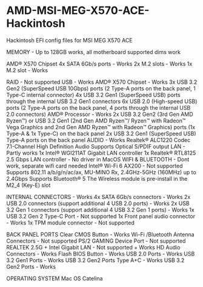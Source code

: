 # AMD-MSI-MEG-X570-ACE-Hackintosh
Hackintosh EFI config files for MSI MEG X570 ACE

MEMORY - Up to 128GB works, all motherboard supported dims work

AMD® X570 Chipset
	4x SATA 6Gb/s ports - Works
	2x M.2 slots - Works
	1x M.2 slot - Works

RAID - Not supported
USB - Works
AMD® X570 Chipset - Works
	3x USB 3.2 Gen2 (SuperSpeed USB 10Gbps) ports (2 Type-A ports on the back panel, 1 Type-C internal connector)
	4x USB 3.2 Gen1 (SuperSpeed USB) ports through the internal USB 3.2 Gen1 connectors
	6x USB 2.0 (High-speed USB) ports (2 Type-A ports on the back panel, 4 ports through the internal USB 2.0 connectors)
AMD® Processor - Works
	2x USB 3.2 Gen2 (3rd Gen AMD Ryzen™) or USB 3.2 Gen1 (2nd Gen AMD Ryzen™/ Ryzen™ with Radeon™ Vega Graphics and 2nd Gen AMD Ryzen™ with Radeon™ Graphics) ports (1x Type-A & 1x Type-C) on the back panel
	2x USB 3.2 Gen1 (SuperSpeed USB) Type-A ports on the back panel
AUDIO - Works 
Realtek® ALC1220 Codec
	7.1-Channel High Definition Audio
	Supports Optical S/PDIF output
LAN - Partly works
	1x Intel® WGI211AT Gigabit LAN controller
	1x Realtek® RTL8125 2.5 Gbps LAN controller - No driver in MacOS
WIFI & BLUETOOTH - Dont work, separate wifi card needed
Intel® Wi-Fi 6 AX200 - Not supported
	Supports 802.11 a/b/g/n/ac/ax, MU-MINO Rx, 2.4GHz-5GHz (160MHz) up to 2.4Gbps
	Supports Bluetooth® 5
	The Wireless module is pre-install in the M2_4 (Key-E) slot

INTERNAL CONNECTORS - Works
	4x SATA 6Gb/s connectors - Works
	2x USB 2.0 connectors (support additional 4 USB 2.0 ports) - Works
	2x USB 3.2 Gen 1 connectors (support additional 4 USB 3.2 Gen 1 ports) - Works
	1x USB 3.2 Gen 2 Type-C Port - Not supported
	1x Front panel audio connector - Works
	1x TPM module connector - Not supported 







BACK PANEL PORTS
Clear CMOS Button - Works
Wi-Fi /Bluetooth Antenna Connectors - Not supported 
PS/2 GAMING Device Port - Not supported
REALTEK 2.5G + Intel Gigabit LAN - Not supported + Works
HD Audio Connectors - Works
Flash BIOS Button - Works
USB 2.0 Ports - Works
USB 3.2 Gen1 Ports - Works
USB 3.2 Gen2 Ports Type A+C - Works
USB 3.2 Gen2 Ports  - Works


OPERATING SYSTEM
Mac OS Catelina

